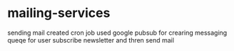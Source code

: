 # mailing-services

sending mail created cron job 
used google pubsub for crearing messaging queqe for user subscribe newsletter and thren send mail 

